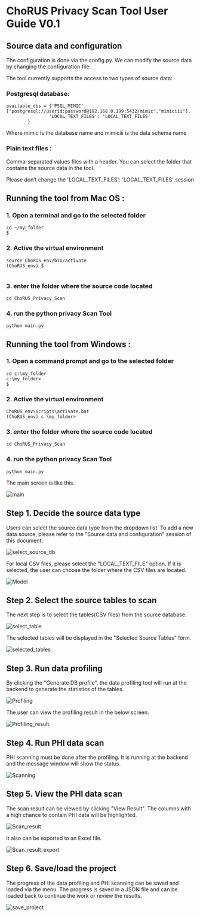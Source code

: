 # ChoRUS Privacy Scan Tool User Guide V0.1
 
## Source data and configuration

The configuration is done via the config.py. We can modify the source data by changing the configuration file.

The tool currently supports the access to two types of source data:

### Postgresql database:  

~~~
available_dbs = {'PSQL_MIMIC': ["postgresql://userid:password@192.168.0.199:5432/mimic","mimiciii"],
                'LOCAL_TEXT_FILES': 'LOCAL_TEXT_FILES'
        }
~~~        

Where mimic is the database name and mimiciii is the data schema name

### Plain text files :  

Comma-separated values files with a header. You can select the folder that contains the source data in the tool.

Please don’t change the 'LOCAL_TEXT_FILES': 'LOCAL_TEXT_FILES' session
 

## Running the tool from Mac OS :

### 1. Open a terminal and go to the selected folder
~~~
cd ~/my_folder
$
~~~

### 2. Active the virtual environment
~~~
source ChoRUS_env/bin/activate
(ChoRUS_env) $
 
~~~

### 3. enter the folder where the source code located 
~~~
cd ChoRUS_Privacy_Scan
~~~

### 4. run the python privacy Scan Tool
~~~
python main.py
~~~
 

## Running the tool from Windows :

### 1. Open a command prompt and go to the selected folder
~~~
cd c:\my_folder
c:\my_folder>
$
~~~

### 2. Active the virtual environment
~~~
ChoRUS_env\Scripts\activate.bat
(ChoRUS_env) c:\my_folder>
~~~

### 3. enter the folder where the source code located 
~~~
cd ChoRUS_Privacy_Scan
~~~

### 4. run the python privacy Scan Tool
~~~
python main.py
~~~
The main screen is like this.

![main](screen_capture/main.JPG?raw=true)
 
## Step 1. Decide the source data type 
Users can select the source data type from the dropdown list. To add a new data source, please refer to the "Source data and configuration" session of this document.

![select_source_db](screen_capture/select_source_db.JPG?raw=true)

For local CSV files, please select the "LOCAL_TEXT_FILE" option. If it is selected, the user can choose the folder where the CSV files are located.

![Model](screen_capture/csv_files.JPG?raw=true)

## Step 2. Select the source tables to scan 

The next step is to select the tables(CSV files) from the source database.

![select_table](screen_capture/select_table.JPG?raw=true")

The selected tables will be displayed in the "Selected Source Tables" form.

![selected_tables](screen_capture/selected_tables.JPG?raw=true)

## Step 3. Run data profiling 
By clicking the "Generate DB profile", the data profiling tool will run at the backend to generate the statistics of the tables.

![Profiling](screen_capture/Profiling.JPG?raw=true)

The user can view the profiling result in the below screen.

![Profiling_result](screen_capture/Profiling_result.JPG?raw=true)

## Step 4. Run PHI data scan

PHI scanning must be done after the profiling. It is running at the backend and the message window will show the status.

![Scanning](screen_capture/Scanning.JPG?raw=true)

## Step 5. View the PHI data scan

The scan result can be viewed by clicking "View Result".  The columns with a high chance to contain PHI data will be highlighted. 

![Scan_result](screen_capture/Scan_result.JPG?raw=true)

It also can be exported to an Excel file.  

![Scan_result_export](screen_capture/Scan_result_export.JPG?raw=true)

## Step 6. Save/load the project

The progress of the data profiling and PHI scanning can be saved and loaded via the menu. The progress is saved in a JSON file and can be loaded back to continue the work or review the results. 


![save_project](screen_capture/save_project.JPG?raw=true)



 
 
 





